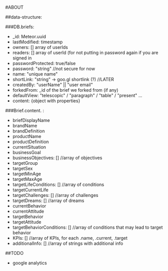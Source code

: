 #ABOUT

##data-structure:

###DB.briefs:
* _id: Meteor.uuid
* lastModified: timestamp
* owners: [] array of userIds
* readers: [] array of userId (for not putting in password again if you are signed in
* passwordProtected: true/false
* password: "string" //not secure for now
* name: "unique name"
* shortLink: "string" -> goo.gl shortlink (?) //LATER
* createdBy: "userName" || "user email"
* forkedFrom: _id of the brief we forked from (if any)
* defaultView: "telescopic" / "paragraph" / "table" / "present" ...
* content: {object with properties}

###Brief.content. :
* briefDisplayName
* brandName
* brandDefinition
* productName
* productDefinition
* currentSituation
* businessGoal
* businessObjectives: [] //array of objectives
* targetGroup
* targetSex
* targetMinAge
* targetMaxAge
* targetLifeConditions: [] //array of conditions
* targetCurrentLife
* targetChallenges: [] //array of challenges
* targetDreams: [] //array of dreams
* currentBehavior
* currentAttitude
* targetBehavior
* targetAttitude
* targetBehaviorConditions: [] //array of conditions that may lead to target behavior
* KPIs: [] //array of KPIs, for each .name, .current, .target
* additionalInfo: [] //array of strings with additional info

##TODO
* google analytics
